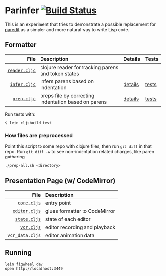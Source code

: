 # Parinfer [![Build Status](https://travis-ci.org/shaunlebron/parinfer.svg?branch=master)](https://travis-ci.org/shaunlebron/parinfer)

This is an experiment that tries to demonstrate a possible replacement for
[paredit] as a simpler and more natural way to write Lisp code.

[paredit]:http://danmidwood.com/content/2014/11/21/animated-paredit.html

## Formatter

| File  | Description  | Details | Tests |
|------:|:-------------|---------|-------|
| [`reader.cljc`] | clojure reader for tracking parens and token states |  |  |
| [`infer.cljc`] | infers parens based on indentation | [details][infer-details] | [tests][infer-tests] |
| [`prep.cljc`] | preps file by correcting indentation based on parens | [details][prep-details] | [tests][prep-tests] |

Run tests with:

```
$ lein cljsbuild test
```

### How files are preprocessed

Point this script to some repo with clojure files, then run `git diff` in that repo.
Run `git diff -w` to see non-indentation related changes, like paren gathering.

```
./prep-all.sh <directory>
```

[`reader.cljc`]:src/parinfer/format/reader.cljc
[`infer.cljc`]:src/parinfer/format/infer.cljc
[`prep.cljc`]:src/parinfer/format/prep.cljc

[overview]:doc/overview.md
[prep-details]:doc/prep-details.md
[prep-tests]:doc/prep-tests.md
[infer-details]:doc/infer-details.md
[infer-tests]:doc/infer-tests.md

## Presentation Page (w/ CodeMirror)

| File  | Description  |
|------:|:-------------|
| [`core.cljs`] | entry point |
| [`editor.cljs`] | glues formatter to CodeMirror |
| [`state.cljs`] | state of each editor |
| [`vcr.cljs`] | editor recording and playback |
| [`vcr_data.cljs`] | editor animation data |

[`core.cljs`]:src/parinfer/core.cljs
[`editor.cljs`]:src/parinfer/editor.cljs
[`state.cljs`]:src/parinfer/state.cljs
[`vcr.cljs`]:src/parinfer/vcr.cljs
[`vcr_data.cljs`]:src/parinfer/vcr_data.cljs

## Running

```
lein figwheel dev
open http://localhost:3449
```

